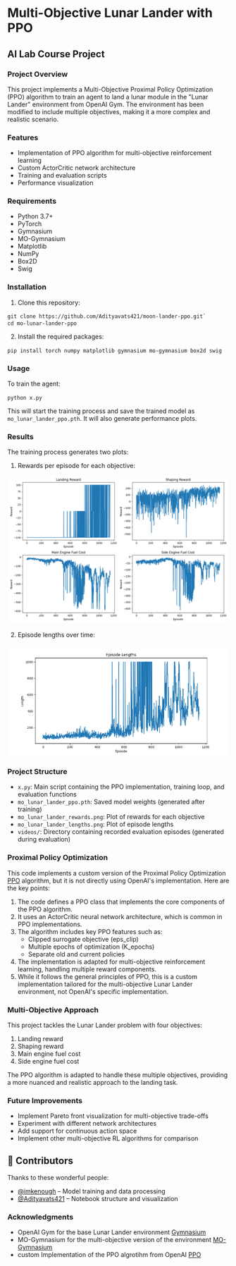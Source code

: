 # Multi-Objective Lunar Lander with PPO

## AI Lab Course Project

### Project Overview

This project implements a Multi-Objective Proximal Policy Optimization (PPO) algorithm to train an agent to land a lunar module in the "Lunar Lander" environment from OpenAI Gym. The environment has been modified to include multiple objectives, making it a more complex and realistic scenario.

### Features

- Implementation of PPO algorithm for multi-objective reinforcement learning
- Custom ActorCritic network architecture
- Training and evaluation scripts
- Performance visualization

### Requirements

- Python 3.7+
- PyTorch
- Gymnasium
- MO-Gymnasium
- Matplotlib
- NumPy
- Box2D
- Swig

### Installation

1. Clone this repository:

```
git clone https://github.com/Adityavats421/moon-lander-ppo.git`
cd mo-lunar-lander-ppo
```

2. Install the required packages:

`pip install torch numpy matplotlib gymnasium mo-gymnasium box2d swig`

### Usage

To train the agent:

`python x.py`

This will start the training process and save the trained model as `mo_lunar_lander_ppo.pth`. It will also generate performance plots.

### Results

The training process generates two plots:

1. Rewards per episode for each objective:

![rewards plot](mo_lunar_lander_rewards.png)

2. Episode lengths over time:

![lengths plot](mo_lunar_lander_lengths.png)

### Project Structure

- `x.py`: Main script containing the PPO implementation, training loop, and evaluation functions
- `mo_lunar_lander_ppo.pth`: Saved model weights (generated after training)
- `mo_lunar_lander_rewards.png`: Plot of rewards for each objective
- `mo_lunar_lander_lengths.png`: Plot of episode lengths
- `videos/`: Directory containing recorded evaluation episodes (generated during evaluation)

### Proximal Policy Optimization

This code implements a custom version of the Proximal Policy Optimization [PPO](https://openai.com/index/openai-baselines-ppo/) algorithm, but it is not directly using OpenAI's implementation. Here are the key points:

1.  The code defines a PPO class that implements the core components of the PPO algorithm.
2.  It uses an ActorCritic neural network architecture, which is common in PPO implementations.
3.  The algorithm includes key PPO features such as:
    - Clipped surrogate objective (eps_clip)
    - Multiple epochs of optimization (K_epochs)
    - Separate old and current policies
4.  The implementation is adapted for multi-objective reinforcement learning, handling multiple reward components.
5.  While it follows the general principles of PPO, this is a custom implementation tailored for the multi-objective Lunar Lander environment, not OpenAI's specific implementation.

### Multi-Objective Approach

This project tackles the Lunar Lander problem with four objectives:

1. Landing reward
2. Shaping reward
3. Main engine fuel cost
4. Side engine fuel cost

The PPO algorithm is adapted to handle these multiple objectives, providing a more nuanced and realistic approach to the landing task.

### Future Improvements

- Implement Pareto front visualization for multi-objective trade-offs
- Experiment with different network architectures
- Add support for continuous action space
- Implement other multi-objective RL algorithms for comparison

## 👥 Contributors

Thanks to these wonderful people:

- [@imkenough](https://github.com/imkenough) – Model training and data processing
- [@Adityavats421](https://github.com/Adityavats421) – Notebook structure and visualization



### Acknowledgments

- OpenAI Gym for the base Lunar Lander environment [Gymnasium](https://gymnasium.farama.org/)
- MO-Gymnasium for the multi-objective version of the environment [MO-Gymnasium](https://mo-gymnasium.farama.org/)
- custom Implementation of the PPO algrotihm from OpenAI [PPO](https://openai.com/index/openai-baselines-ppo/)
